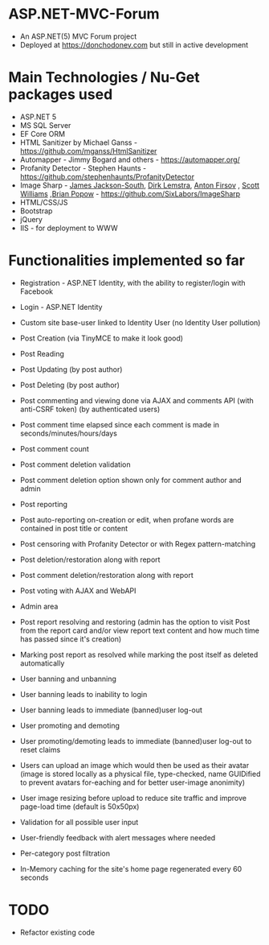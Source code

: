 # ASP.NET-MVC-Forum

* An ASP.NET(5) MVC Forum project
* Deployed at https://donchodonev.com but still in active development

# Main Technologies / Nu-Get packages used

* ASP.NET 5
* MS SQL Server
* EF Core ORM
* HTML Sanitizer by Michael Ganss - https://github.com/mganss/HtmlSanitizer
* Automapper - Jimmy Bogard and others - https://automapper.org/
* Profanity Detector - Stephen Haunts -  https://github.com/stephenhaunts/ProfanityDetector
* Image Sharp -  [James Jackson-South](https://github.com/jimbobsquarepants), [Dirk Lemstra](https://github.com/dlemstra), [Anton Firsov](https://github.com/antonfirsov) , [Scott Williams](https://github.com/tocsoft) ,[Brian Popow](https://github.com/brianpopow) - https://github.com/SixLabors/ImageSharp
* HTML/CSS/JS
* Bootstrap
* jQuery
* IIS - for deployment to WWW

# Functionalities implemented so far

* Registration - ASP.NET Identity, with the ability to register/login with Facebook
* Login - ASP.NET Identity
* Custom site base-user linked to Identity User (no Identity User pollution)

* Post Creation (via TinyMCE to make it look good)
* Post Reading
* Post Updating (by post author)
* Post Deleting (by post author)

* Post commenting and viewing done via AJAX and comments API (with anti-CSRF token) (by authenticated users)
* Post comment time elapsed since each comment is made in seconds/minutes/hours/days
* Post comment count
* Post comment deletion validation
* Post comment deletion option shown only for comment author and admin

* Post reporting
* Post auto-reporting on-creation or edit, when profane words are contained in post title or content
* Post censoring with Profanity Detector or with Regex pattern-matching
* Post deletion/restoration along with report 
* Post comment deletion/restoration along with report 

* Post voting with AJAX and WebAPI

* Admin area

* Post report resolving and restoring (admin has the option to visit Post from the report card and/or view report text content and how much time has passed since it's creation)
* Marking post report as resolved while marking the post itself as deleted automatically

* User banning and unbanning
* User banning leads to inability to login
* User banning leads to immediate (banned)user log-out
* User promoting and demoting
* User promoting/demoting leads to immediate (banned)user log-out to reset claims
* Users can upload an image which would then be used as their avatar (image is stored locally as a physical file, type-checked, name GUIDified to prevent avatars for-eaching and for better user-image anonimity)
* User image resizing before upload to reduce site traffic and improve page-load time (default is 50x50px)


* Validation for all possible user input
* User-friendly feedback with alert messages where needed

* Per-category post filtration

* In-Memory caching for the site's home page regenerated every 60 seconds

# TODO

* Refactor existing code